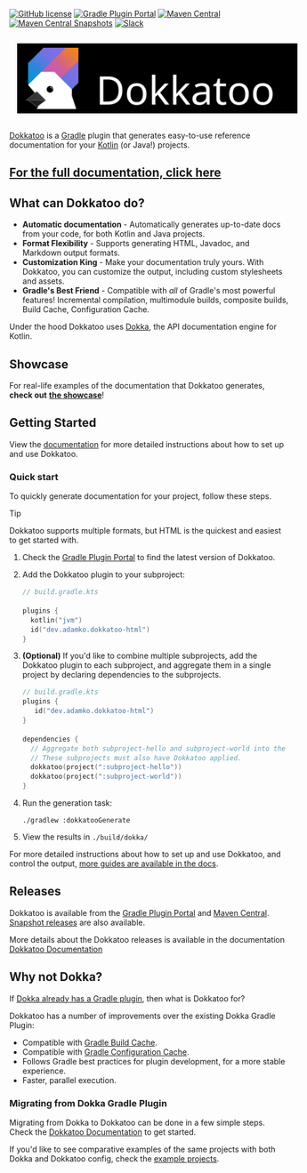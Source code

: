[![GitHub license](https://img.shields.io/github/license/adamko-dev/dokkatoo?style=for-the-badge)](https://github.com/adamko-dev/dokkatoo/blob/main/LICENSE)
[![Gradle Plugin Portal](https://img.shields.io/gradle-plugin-portal/v/dev.adamko.dokkatoo?style=for-the-badge&logo=gradle)](https://plugins.gradle.org/search?term=dokkatoo)
[![Maven Central](https://img.shields.io/maven-central/v/dev.adamko.dokkatoo/dokkatoo-plugin?style=for-the-badge&logo=apache-maven&color=6545e7&link=https%3A%2F%2Fsearch.maven.org%2Fsearch%3Fq%3Dg%3Adev.adamko.dokkatoo)](https://search.maven.org/search?q=g:dev.adamko.dokkatoo)
[![Maven Central Snapshots](https://img.shields.io/maven-metadata/v?label=MAVEN%20SNAPSHOT&metadataUrl=https%3A%2F%2Fs01.oss.sonatype.org%2Fcontent%2Frepositories%2Fsnapshots%2Fdev%2Fadamko%2Fdokkatoo%2Fdokkatoo-plugin%2Fmaven-metadata.xml&style=for-the-badge&logo=apache-maven)](https://s01.oss.sonatype.org/content/repositories/snapshots/dev/adamko/dokkatoo/dokkatoo-plugin/)
[![Slack](https://img.shields.io/badge/slack-%23dokka-white.svg?&style=for-the-badge&logo=slack)](https://slack-chats.kotlinlang.org/c/dokka)

<picture>
  <img alt="Dokkatoo Logo" src="./modules/docs/site/static/img/banner.svg" style="margin: 1em">
</picture>

[Dokkatoo](https://github.com/adamko-dev/dokkatoo) is a
[Gradle](https://gradle.org/)
plugin that generates easy-to-use reference documentation for your
[Kotlin](https://kotlinlang.org/) (or Java!) projects.

## [For the full documentation, click here](https://adamko-dev.github.io/dokkatoo/)

## What can Dokkatoo do?

* **Automatic documentation** - Automatically generates up-to-date docs from your code, for both
  Kotlin and Java projects.
* **Format Flexibility** - Supports generating HTML, Javadoc, and Markdown output formats.
* **Customization King** - Make your documentation truly yours. With Dokkatoo, you can customize the
  output, including custom stylesheets and assets.
* **Gradle's Best Friend** - Compatible with _all_ of Gradle's most powerful features!
  Incremental compilation, multimodule builds, composite builds, Build Cache, Configuration Cache.

Under the hood Dokkatoo uses [Dokka](https://github.com/Kotlin/dokka/),
the API documentation engine for Kotlin.

## Showcase

For real-life examples of the documentation that Dokkatoo generates,
**check out** [**the showcase**](https://adamko-dev.github.io/dokkatoo/showcase)!

## Getting Started

View the
[documentation](https://adamko-dev.github.io/dokkatoo/)
for more detailed instructions about how to set up and use Dokkatoo.

### Quick start

To quickly generate documentation for your project, follow these steps.

> [!TIP]
> Dokkatoo supports multiple formats, but HTML is the quickest and easiest to get started with.

1. Check the [Gradle Plugin Portal](https://plugins.gradle.org/plugin/dev.adamko.dokkatoo-html)
   to find the latest version of Dokkatoo.
2. Add the Dokkatoo plugin to your subproject:

   ```kotlin
   // build.gradle.kts

   plugins {
     kotlin("jvm")
     id("dev.adamko.dokkatoo-html")
   }
   ```

3. **(Optional)** If you'd like to combine multiple subprojects, add the Dokkatoo plugin to each
   subproject, and
   aggregate them in a single project by declaring dependencies to the subprojects.

   ```kotlin
   // build.gradle.kts
   plugins {
      id("dev.adamko.dokkatoo-html")
   }
   
   dependencies {
     // Aggregate both subproject-hello and subproject-world into the current subproject.
     // These subprojects must also have Dokkatoo applied.
     dokkatoo(project(":subproject-hello"))
     dokkatoo(project(":subproject-world"))
   }
   ```

4. Run the generation task:

   ```shell
   ./gradlew :dokkatooGenerate
   ```

5. View the results in `./build/dokka/`

For more detailed instructions about how to set up and use Dokkatoo, and control the output,
[more guides are available in the docs](https://adamko-dev.github.io/dokkatoo/docs).

## Releases

Dokkatoo is available from the
[Gradle Plugin Portal](https://plugins.gradle.org/search?term=dokkatoo)
and
[Maven Central](https://search.maven.org/search?q=g:dev.adamko.dokkatoo).
[Snapshot releases](https://adamko-dev.github.io/dokkatoo/docs/releases#snapshots)
are also available.

More details about the Dokkatoo releases is available in the documentation
[Dokkatoo Documentation](https://adamko-dev.github.io/dokkatoo/docs/releases)

## Why not Dokka?

If
[Dokka already has a Gradle plugin](https://kotlinlang.org/docs/dokka-gradle.html),
then what is Dokkatoo for?

Dokkatoo has a number of improvements over the existing Dokka Gradle Plugin:

* Compatible with [Gradle Build Cache](https://docs.gradle.org/current/userguide/build_cache.html).
* Compatible with
  [Gradle Configuration Cache](https://docs.gradle.org/current/userguide/configuration_cache.html).
* Follows Gradle best practices for plugin development, for a more stable experience.
* Faster, parallel execution.

### Migrating from Dokka Gradle Plugin

Migrating from Dokka to Dokkatoo can be done in a few simple steps.
Check the [Dokkatoo Documentation](https://adamko-dev.github.io/dokkatoo/)
to get started.

If you'd like to see comparative examples of the same projects with both Dokka and Dokkatoo config,
check the [example projects](./examples/README.md).
